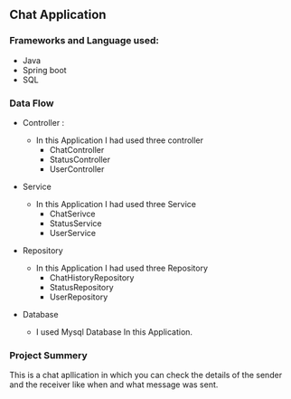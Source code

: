 ## Chat Application
### Frameworks and Language used:
* Java
* Spring boot
* SQL

### Data Flow
* Controller :
    * In this Application I had used three controller
        * ChatController
        * StatusController
        * UserController

* Service
    * In this Application I had used three Service
        * ChatSerivce
        * StatusService
        * UserService

* Repository
    * In this Application I had used three Repository
        * ChatHistoryRepository
        * StatusRepository
        * UserRepository

* Database
    * I used Mysql Database In this Application.


### Project Summery
This is a chat apllication in which you can check the details of the sender and the receiver like when and what message was sent.
 